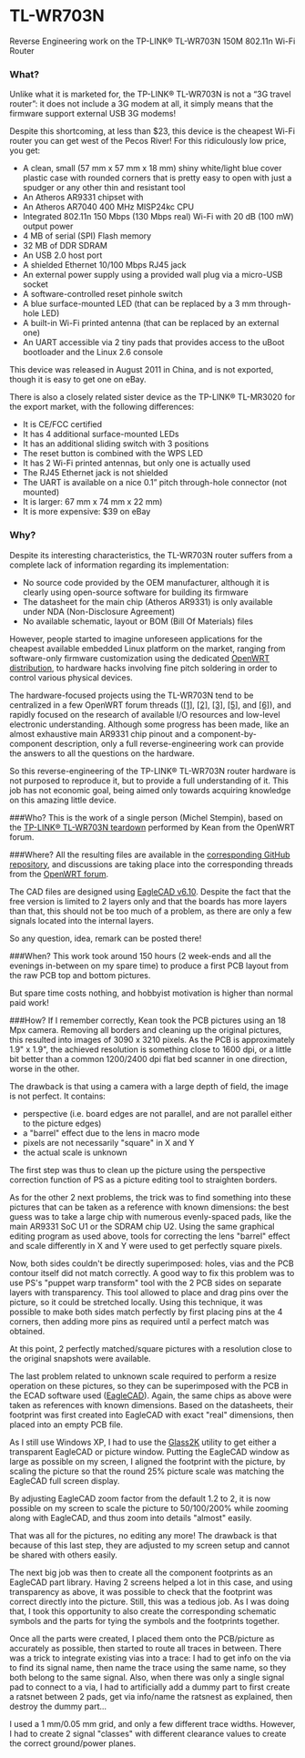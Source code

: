 TL-WR703N
=========

Reverse Engineering work on the TP-LINK® TL-WR703N 150M 802.11n Wi-Fi Router

### What?
Unlike what it is marketed for, the TP-LINK® TL-WR703N is not a “3G travel router”: it does not include a 3G modem at all, it simply means that the firmware support external USB 3G modems!

Despite this shortcoming, at less than $23, this device is the cheapest Wi-Fi router you can get west of the Pecos River! For this ridiculously low price, you get:

* A clean, small (57 mm x 57 mm x 18 mm) shiny white/light blue cover plastic case with rounded corners that is pretty easy to open with just a spudger or any other thin and resistant tool
* An Atheros AR9331 chipset with
 * An Atheros AR7040 400 MHz MISP24kc CPU
 * Integrated 802.11n 150 Mbps (130 Mbps real) Wi-Fi with 20 dB (100 mW) output power
* 4 MB of serial (SPI) Flash memory
* 32 MB of DDR SDRAM
* An USB 2.0 host port
* A shielded Ethernet 10/100 Mbps RJ45 jack
* An external power supply using a provided wall plug via a micro-USB socket
* A software-controlled reset pinhole switch
* A blue surface-mounted LED (that can be replaced by a 3 mm through-hole LED)
* A built-in Wi-Fi printed antenna (that can be replaced by an external one)
* An UART accessible via 2 tiny pads that provides access to the uBoot bootloader and the Linux 2.6 console

This device was released in August 2011 in China, and is not exported, though it is easy to get one on eBay.

There is also a closely related sister device as the TP-LINK® TL-MR3020 for the export market, with the following differences:

* It is CE/FCC certified
* It has 4 additional surface-mounted LEDs
* It has an additional sliding switch with 3 positions
* The reset button is combined with the WPS LED
* It has 2 Wi-Fi printed antennas, but only one is actually used
* The RJ45 Ethernet jack is not shielded
* The UART is available on a nice 0.1” pitch through-hole connector (not mounted)
* It is larger: 67 mm x 74 mm x 22 mm)
* It is more expensive: $39 on eBay

### Why?
Despite its interesting characteristics, the TL-WR703N router suffers from a complete lack of information regarding its implementation:

* No source code provided by the OEM manufacturer, although it is clearly using open-source software for building its firmware
* The datasheet for the main chip (Atheros AR9331) is only available under NDA (Non-Disclosure Agreement)
* No available schematic, layout or BOM (Bill Of Materials) files

However, people started to imagine unforeseen applications for the cheapest available embedded Linux platform on the market, ranging from software-only firmware customization using the dedicated [OpenWRT distribution](https://openwrt.org/), to hardware hacks involving fine pitch soldering in order to control various physical devices.

The hardware-focused projects using the TL-WR703N tend to be centralized in a few OpenWRT forum threads ([[1]](https://forum.openwrt.org/viewtopic.php?id=36471), [[2]](https://forum.openwrt.org/viewtopic.php?id=38994), [[3]](https://forum.openwrt.org/viewtopic.php?id=39567), [[5]](https://forum.openwrt.org/viewtopic.php?id=34437), and [[6]](https://forum.openwrt.org/viewtopic.php?id=31729)), and rapidly focused on the research of available I/O resources and low-level electronic understanding.
Although some progress has been made, like an almost exhaustive main AR9331 chip pinout and a component-by-component description, only a full reverse-engineering work can provide the answers to all the questions on the hardware.

So this reverse-engineering of the TP-LINK® TL-WR703N router hardware is not purposed to reproduce it, but to provide a full understanding of it. This job has not economic goal, being aimed only towards acquiring knowledge on this amazing little device.

###Who?
This is the work of a single person (Michel Stempin), based on the [TP-LINK® TL-WR703N teardown](http://www.kean.com.au/oshw/WR703N/teardown/) performed by Kean from the OpenWRT forum.

###Where?
All the resulting files are available in the [corresponding GitHub repository](https://github.com/Squonk42/TL-WR703N), and discussions are taking place into the corresponding threads from the [OpenWRT forum](https://forum.openwrt.org/).

The CAD files are designed using [EagleCAD v6.10](http://www.cadsoftusa.com/eagle-pcb-design-software/?language=en). Despite the fact that the free version is limited to 2 layers only and that the boards has more layers than that, this should not be too much of a problem, as there are only a few signals located into the internal layers.

So any question, idea, remark can be posted there!

###When?
This work took around 150 hours (2 week-ends and all the evenings in-between on my spare time) to produce a first PCB layout from the raw PCB top and bottom pictures.

But spare time costs nothing, and hobbyist motivation is higher than normal paid work!

###How?
If I remember correctly, Kean took the PCB pictures using an 18 Mpx camera. Removing all borders and cleaning up the original pictures, this resulted into images of 3090 x 3210 pixels. As the PCB is approximately 1.9" x 1.9", the achieved resolution is something close to 1600 dpi, or a little bit better than a common 1200/2400 dpi flat bed scanner in one direction, worse in the other.

The drawback is that using a camera with a large depth of field, the image is not perfect. It contains:
* perspective (i.e. board edges are not parallel, and are not parallel either to the picture edges)
* a "barrel" effect due to the lens in macro mode
* pixels are not necessarily "square" in X and Y
* the actual scale is unknown

The first step was thus to clean up the picture using the perspective correction function of PS as a picture editing tool to straighten borders.

As for the other 2 next problems, the trick was to find something into these pictures that can be taken as a reference with known dimensions: the best guess was to take a large chip with numerous evenly-spaced pads, like the main AR9331 SoC U1 or the SDRAM chip U2. Using the same graphical editing program as used above, tools for correcting the lens "barrel" effect and scale differently in X and Y were used to get perfectly square pixels.

Now, both sides couldn't be directly superimposed: holes, vias and the PCB contour itself did not match correctly. A good way to fix this problem was to use PS's "puppet warp transform" tool with the 2 PCB sides on separate layers with transparency. This tool allowed to place and drag pins over the picture, so it could be stretched locally. Using this technique, it was possible to make both sides match perfectly by first placing pins at the 4 corners, then adding more pins as required until a perfect match was obtained.

At this point, 2 perfectly matched/square pictures with a resolution close to the original snapshots were available.

The last problem related to unknown scale required to perform a resize operation on these pictures, so they can be superimposed with the PCB in the ECAD software used ([EagleCAD](http://www.cadsoftusa.com/eagle-pcb-design-software/?language=en)). Again, the same chips as above were taken as references with known dimensions. Based on the datasheets, their footprint was first created into EagleCAD with exact "real" dimensions, then placed into an empty PCB file.

As I still use Windows XP, I had to use the [Glass2K](http://chime.tv/products/glass2k.shtml) utility to get either a transparent EagleCAD or picture window. Putting the EagleCAD window as large as possible on my screen, I aligned the footprint with the picture, by scaling the picture so that the round 25% picture scale was matching the EagleCAD full screen display.

By adjusting EagleCAD zoom factor from the default 1.2 to 2, it is now possible on my screen to scale the picture to 50/100/200% while zooming along with EagleCAD, and thus zoom into details "almost" easily.

That was all for the pictures, no editing any more! The drawback is that because of this last step, they are adjusted to my screen setup and cannot be shared with others easily.

The next big job was then to create all the component footprints as an EagleCAD part library. Having 2 screens helped a lot in this case, and using transparency as above, it was possible to check that the footprint was correct directly into the picture. Still, this was a tedious job. As I was doing that, I took this opportunity to also create the corresponding schematic symbols and the parts for tying the symbols and the footprints together.

Once all the parts were created, I placed them onto the PCB/picture as accurately as possible, then started to route all traces in between. There was a trick to integrate existing vias into a trace: I had to get info on the via to find its signal name, then name the trace using the same name, so they both belong to the same signal. Also, when there was only a single signal pad to connect to a via, I had to artificially add a dummy part to first create a ratsnet between 2 pads, get via info/name the ratsnest as explained, then destroy the dummy part...

I used a 1 mm/0.05 mm grid, and only a few different trace widths. However, I had to create 2 signal "classes" with different clearance values to create the correct ground/power planes.
